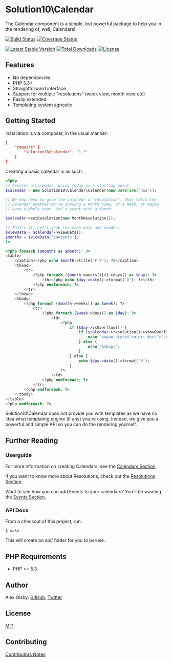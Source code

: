 # Solution10\Calendar

The Calendar component is a simple, but powerful package to help you in the rendering of, well, Calendars!

[![Build Status](https://travis-ci.org/Solution10/calendar.svg?branch=master)](https://travis-ci.org/Solution10/calendar)
[![Coverage Status](https://coveralls.io/repos/Solution10/calendar/badge.png)](https://coveralls.io/r/Solution10/calendar)

[![Latest Stable Version](https://poser.pugx.org/solution10/calendar/v/stable.svg)](https://packagist.org/packages/solution10/calendar)
[![Total Downloads](https://poser.pugx.org/solution10/calendar/downloads.svg)](https://packagist.org/packages/solution10/calendar)
[![License](https://poser.pugx.org/solution10/calendar/license.svg)](https://packagist.org/packages/solution10/calendar)

## Features

- No dependancies
- PHP 5.3+
- Straightforward interface
- Support for multiple "resolutions" (week view, month view etc)
- Easily extended
- Templating system agnostic

## Getting Started

Installation is via composer, in the usual manner:

```json
{
    "require" {
        "solution10/calendar": "1.*"
    }
}
```

Creating a basic calendar is as such:

```php
<?php
// Creates a calendar, using today as a starting point.
$calendar = new Solution10\Calendar\Calendar(new DateTime('now'));

// We now need to give the calendar a "resolution". This tells the
// Calendar whether we're showing a month view, or a Week, or maybe
// even a whole year. Let's start with a Month:

$calendar->setResolution(new MonthResolution());

// That's it! Let's grab the view data and render:
$viewData = $calendar->viewData();
$months = $viewData['contents'];
?>

<?php foreach ($months as $month): ?>
<table>
    <caption><?php echo $month->title('F Y'); ?></caption>
    <thead>
        <tr>
            <?php foreach ($month->weeks()[0]->days() as $day): ?>
                <th><?php echo $day->date()->format('D'); ?></th>
            <?php endforeach; ?>
        </tr>
    </thead>
    <tbody>
        <?php foreach ($month->weeks() as $week): ?>
            <tr>
                <?php foreach ($week->days() as $day): ?>
                    <td>
                        <?php
                            if ($day->isOverflow()) {
                                if ($calendar->resolution()->showOverflowDays()) {
                                    echo '<span style="color: #ccc">'.$day->date()->format('d').'</span>';
                                } else {
                                    echo '&nbsp;';
                                }
                            } else {
                                echo $day->date()->format('d');
                            }
                        ?>
                    </td>
                <?php endforeach; ?>
            </tr>
        <?php endforeach; ?>
    </tbody>
</table>
<?php endforeach; ?>
```

Solution10\Calendar does not provide you with templates as we have no idea what templating
engine (if any) you're using. Instead, we give you a powerful and simple API so you can
do the rendering yourself.

## Further Reading

### Userguide

For more information on creating Calendars, see the [Calendars Section](wiki/Calendars).

If you want to know more about Resolutions, check out the [Resolutions Section](wiki/Resolutions).

Want to see how you can add Events to your calendars? You'll be wanting the [Events Section](wiki/Events).

### API Docs

From a checkout of this project, run:

    $ make

This will create an api/ folder for you to peruse.

## PHP Requirements

- PHP >= 5.3

## Author

Alex Gisby: [GitHub](http://github.com/alexgisby), [Twitter](http://twitter.com/alexgisby)

## License

[MIT](http://github.com/solution10/calendar/tree/master/LICENSE.md)

## Contributing

[Contributors Notes](http://github.com/solution10/calendar/tree/master/CONTRIBUTING.md)
